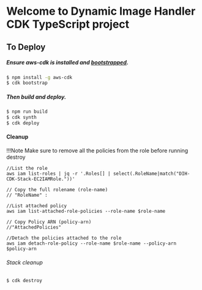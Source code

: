 # Welcome to Dynamic Image Handler CDK TypeScript project



## To Deploy

##### Ensure aws-cdk is installed and [bootstrapped](https://docs.aws.amazon.com/cdk/latest/guide/bootstrapping.html).

```bash
$ npm install -g aws-cdk
$ cdk bootstrap
```

##### Then build and deploy.

```bash
$ npm run build
$ cdk synth
$ cdk deploy
```

#### Cleanup 

!!!Note Make sure to remove all the policies from the role before running destroy

```
//List the role
aws iam list-roles | jq -r '.Roles[] | select(.RoleName|match("DIH-CDK-Stack-EC2IAMRole."))'

// Copy the full rolename (role-name)
// "RoleName" :

//List attached policy
aws iam list-attached-role-policies --role-name $role-name

// Copy Policy ARN (policy-arn)
//"AttachedPolicies"

//Detach the policies attached to the role
aws iam detach-role-policy --role-name $role-name --policy-arn $policy-arn

```

###### Stack cleanup   

```bash
$ cdk destroy
```

